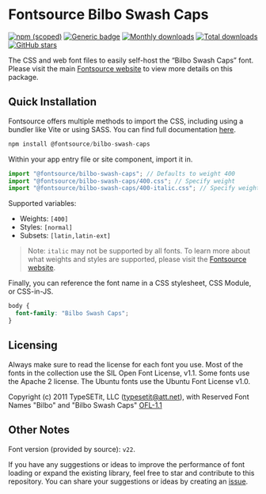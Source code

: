 # Fontsource Bilbo Swash Caps

[![npm (scoped)](https://img.shields.io/npm/v/@fontsource/bilbo-swash-caps?color=brightgreen)](https://www.npmjs.com/package/@fontsource/bilbo-swash-caps) [![Generic badge](https://img.shields.io/badge/fontsource-passing-brightgreen)](https://github.com/fontsource/fontsource) [![Monthly downloads](https://badgen.net/npm/dm/@fontsource/bilbo-swash-caps)](https://github.com/fontsource/fontsource) [![Total downloads](https://badgen.net/npm/dt/@fontsource/bilbo-swash-caps)](https://github.com/fontsource/fontsource) [![GitHub stars](https://img.shields.io/github/stars/fontsource/fontsource.svg?style=social&label=Star)](https://github.com/fontsource/fontsource/stargazers)

The CSS and web font files to easily self-host the “Bilbo Swash Caps” font. Please visit the main [Fontsource website](https://fontsource.org/fonts/bilbo-swash-caps) to view more details on this package.

## Quick Installation

Fontsource offers multiple methods to import the CSS, including using a bundler like Vite or using SASS. You can find full documentation [here](https://fontsource.org/docs/getting-started/introduction).

```javascript
npm install @fontsource/bilbo-swash-caps
```

Within your app entry file or site component, import it in.

```javascript
import "@fontsource/bilbo-swash-caps"; // Defaults to weight 400
import "@fontsource/bilbo-swash-caps/400.css"; // Specify weight
import "@fontsource/bilbo-swash-caps/400-italic.css"; // Specify weight and style
```

Supported variables:
- Weights: `[400]`
- Styles: `[normal]`
- Subsets: `[latin,latin-ext]`

> Note: `italic` may not be supported by all fonts. To learn more about what weights and styles are supported, please visit the [Fontsource website](https://fontsource.org/fonts/bilbo-swash-caps).

Finally, you can reference the font name in a CSS stylesheet, CSS Module, or CSS-in-JS.

```css
body {
  font-family: "Bilbo Swash Caps";
}
```

## Licensing
Always make sure to read the license for each font you use. Most of the fonts in the collection use the SIL Open Font License, v1.1. Some fonts use the Apache 2 license. The Ubuntu fonts use the Ubuntu Font License v1.0.

Copyright (c) 2011 TypeSETit, LLC (typesetit@att.net), with Reserved Font Names "Bilbo" and "Bilbo Swash Caps"
[OFL-1.1](https://openfontlicense.org)

## Other Notes
Font version (provided by source): `v22`.

If you have any suggestions or ideas to improve the performance of font loading or expand the existing library, feel free to star and contribute to this repository. You can share your suggestions or ideas by creating an [issue](https://github.com/fontsource/fontsource/issues).